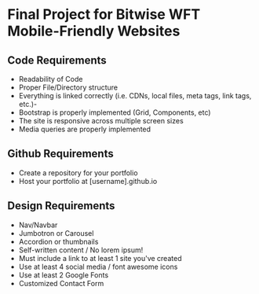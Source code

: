 # Final Project for Bitwise WFT Mobile-Friendly Websites
## Code Requirements
- Readability of Code
- Proper File/Directory structure
- Everything is linked correctly (i.e. CDNs, local files, meta tags, link tags, etc.)- 
- Bootstrap is properly implemented (Grid, Components, etc)
- The site is responsive across multiple screen sizes
- Media queries are properly implemented
## Github Requirements
- Create a repository for your portfolio
- Host your portfolio at [username].github.io
## Design Requirements
- Nav/Navbar
- Jumbotron or Carousel
- Accordion or thumbnails
- Self-written content / No lorem ipsum!
- Must include a link to at least 1 site you've created
- Use at least 4 social media / font awesome icons
- Use at least 2 Google Fonts
- Customized Contact Form
